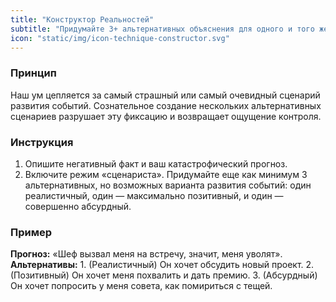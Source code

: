 ```yaml
---
title: "Конструктор Реальностей"
subtitle: "Придумайте 3+ альтернативных объяснения для одного и того же факта."
icon: "static/img/icon-technique-constructor.svg"
---
```


### Принцип
Наш ум цепляется за самый страшный или самый очевидный сценарий развития событий. Сознательное создание нескольких альтернативных сценариев разрушает эту фиксацию и возвращает ощущение контроля.

### Инструкция
1.  Опишите негативный факт и ваш катастрофический прогноз.
2.  Включите режим «сценариста». Придумайте еще как минимум 3 альтернативных, но возможных варианта развития событий: один реалистичный, один — максимально позитивный, и один — совершенно абсурдный.

### Пример
**Прогноз:** «Шеф вызвал меня на встречу, значит, меня уволят».
**Альтернативы:** 1. (Реалистичный) Он хочет обсудить новый проект. 2. (Позитивный) Он хочет меня похвалить и дать премию. 3. (Абсурдный) Он хочет попросить у меня совета, как помириться с тещей.
